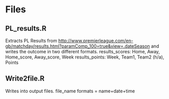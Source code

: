 Files
==================

PL_results.R
------------------
Extracts PL Results from http://www.premierleague.com/en-gb/matchday/results.html?paramComp_100=true&view=.dateSeason
and writes the outcome in two different formats.
results_scores: Home, Away, Home_score, Away_score, Week
results_points: Week, Team1, Team2 (h/a), Points 

Write2file.R 
------------------
Writes into output files. 
file_name formats = name+date+time